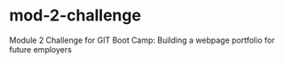 # mod-2-challenge
Module 2 Challenge for GIT Boot Camp: Building a webpage portfolio for future employers 
